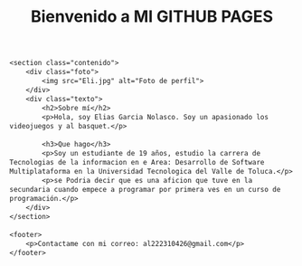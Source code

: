 <!DOCTYPE html>
<html lang="es">
<head>
    <meta charset="UTF-8">
    <meta name="viewport" content="width=device-width, initial-scale=1.0">
    <title>Mi github </title>
    <link rel="stylesheet" href="style.css">
</head>
<body>
    <header>
        <h1>Bienvenido a MI GITHUB PAGES</h1>
    </header>

    <section class="contenido">
        <div class="foto">
            <img src="Eli.jpg" alt="Foto de perfil">
        </div>
        <div class="texto">
            <h2>Sobre mí</h2>
            <p>Hola, soy Elias Garcia Nolasco. Soy un apasionado los videojuegos y al basquet.</p>

            <h3>Que hago</h3>
            <p>Soy un estudiante de 19 años, estudio la carrera de Tecnologias de la informacion en e Area: Desarrollo de Software Multiplataforma en la Universidad Tecnologica del Valle de Toluca.</p>
            <p>se Podria decir que es una aficion que tuve en la secundaria cuando empece a programar por primera ves en un curso de programación.</p>
        </div>
    </section>

    <footer>
        <p>Contactame con mi correo: al222310426@gmail.com</p>
    </footer>
</body>
</html>
